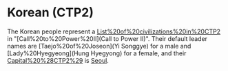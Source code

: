 # Korean (CTP2)

The Korean people represent a [List%20of%20civilizations%20in%20CTP2](civilization) in "[Call%20to%20Power%20II](Call to Power II)". Their default leader names are [Taejo%20of%20Joseon](Yi Songgye) for a male and [Lady%20Hyegyeong](Hung Hyegyong) for a female, and their [Capital%20%28CTP2%29](capital) is [Seoul](Seoul).